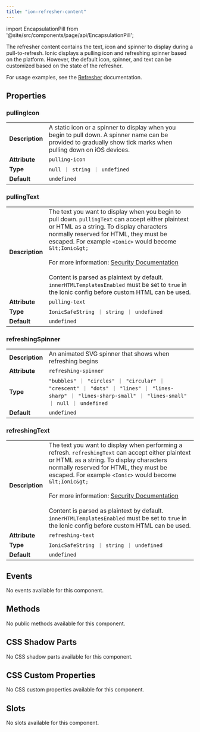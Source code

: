 ```yaml
---
title: "ion-refresher-content"
---
```


import EncapsulationPill from '@site/src/components/page/api/EncapsulationPill';

The refresher content contains the text, icon and spinner to display during a pull-to-refresh. Ionic displays a pulling icon and refreshing spinner based on the platform. However, the default icon, spinner, and text can be customized based on the state of the refresher.

For usage examples, see the [Refresher](/docs/api/refresher) documentation.

## Properties

### pullingIcon

|                 |                                                                                                                                                                  |
| --------------- | ---------------------------------------------------------------------------------------------------------------------------------------------------------------- |
| **Description** | A static icon or a spinner to display when you begin to pull down. A spinner name can be provided to gradually show tick marks when pulling down on iOS devices. |
| **Attribute**   | `pulling-icon`                                                                                                                                                   |
| **Type**        | `null ｜ string ｜ undefined`                                                                                                                                    |
| **Default**     | `undefined`                                                                                                                                                      |

### pullingText

|                 |                                                                                                                                                                                                                                                                                                                                                                                                                                                                                                                         |
| --------------- | ----------------------------------------------------------------------------------------------------------------------------------------------------------------------------------------------------------------------------------------------------------------------------------------------------------------------------------------------------------------------------------------------------------------------------------------------------------------------------------------------------------------------- |
| **Description** | The text you want to display when you begin to pull down. `pullingText` can accept either plaintext or HTML as a string. To display characters normally reserved for HTML, they must be escaped. For example `<Ionic>` would become `&lt;Ionic&gt;`<br /><br />For more information: [Security Documentation](https://ionicframework.com/docs/faq/security)<br /><br />Content is parsed as plaintext by default. `innerHTMLTemplatesEnabled` must be set to `true` in the Ionic config before custom HTML can be used. |
| **Attribute**   | `pulling-text`                                                                                                                                                                                                                                                                                                                                                                                                                                                                                                          |
| **Type**        | `IonicSafeString ｜ string ｜ undefined`                                                                                                                                                                                                                                                                                                                                                                                                                                                                                |
| **Default**     | `undefined`                                                                                                                                                                                                                                                                                                                                                                                                                                                                                                             |

### refreshingSpinner

|                 |                                                                                                                                                         |
| --------------- | ------------------------------------------------------------------------------------------------------------------------------------------------------- |
| **Description** | An animated SVG spinner that shows when refreshing begins                                                                                               |
| **Attribute**   | `refreshing-spinner`                                                                                                                                    |
| **Type**        | `"bubbles" ｜ "circles" ｜ "circular" ｜ "crescent" ｜ "dots" ｜ "lines" ｜ "lines-sharp" ｜ "lines-sharp-small" ｜ "lines-small" ｜ null ｜ undefined` |
| **Default**     | `undefined`                                                                                                                                             |

### refreshingText

|                 |                                                                                                                                                                                                                                                                                                                                                                                                                                                                                                                          |
| --------------- | ------------------------------------------------------------------------------------------------------------------------------------------------------------------------------------------------------------------------------------------------------------------------------------------------------------------------------------------------------------------------------------------------------------------------------------------------------------------------------------------------------------------------ |
| **Description** | The text you want to display when performing a refresh. `refreshingText` can accept either plaintext or HTML as a string. To display characters normally reserved for HTML, they must be escaped. For example `<Ionic>` would become `&lt;Ionic&gt;`<br /><br />For more information: [Security Documentation](https://ionicframework.com/docs/faq/security)<br /><br />Content is parsed as plaintext by default. `innerHTMLTemplatesEnabled` must be set to `true` in the Ionic config before custom HTML can be used. |
| **Attribute**   | `refreshing-text`                                                                                                                                                                                                                                                                                                                                                                                                                                                                                                        |
| **Type**        | `IonicSafeString ｜ string ｜ undefined`                                                                                                                                                                                                                                                                                                                                                                                                                                                                                 |
| **Default**     | `undefined`                                                                                                                                                                                                                                                                                                                                                                                                                                                                                                              |

## Events

No events available for this component.

## Methods

No public methods available for this component.

## CSS Shadow Parts

No CSS shadow parts available for this component.

## CSS Custom Properties

No CSS custom properties available for this component.

## Slots

No slots available for this component.
